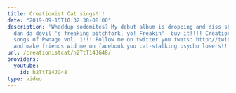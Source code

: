 ```yaml
---
title: Creationist Cat sings!!!
date: "2019-09-15T10:32:38+08:00"
description: 'Whaddup sodomites? My debut album is dropping and diss shit is hotter
  dan da devil''s freaking pitchfork, yo! Freakin'' buy it!!!! Creationist Cat sings
  songs of Pwnage vol. 1!!! Follow me on twitter you twats: http://twitter.com/#!/creationistcat
  and make friends wid me on facebook you cat-stalking psycho losers!!! http://www.facebook.com/#!/profile.php?id=100002430513992'
url: /creationistcat/h2TtT14JG48/
providers:
  youtube:
    id: h2TtT14JG48
type: video
---
```

